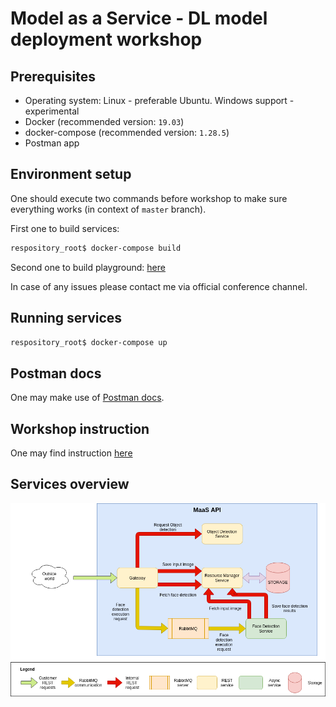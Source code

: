 # Model as a Service - DL model deployment workshop

## Prerequisites
* Operating system: Linux - preferable Ubuntu. Windows support - experimental
* Docker (recommended version: ``19.03``)
* docker-compose (recommended version: ``1.28.5``)
* Postman app

## Environment setup
One should execute two commands before workshop to make sure everything works (in context of ``master`` branch).

First one to build services:
```bash
respository_root$ docker-compose build
```

Second one to build playground: [here](./playground/README.md)

In case of any issues please contact me via official conference channel.

## Running services
```bash
respository_root$ docker-compose up
```

## Postman docs
One may make use of [Postman docs](./postman_docs/ModelAsAServiceV2.postman_collection.json).

## Workshop instruction
One may find instruction [here](https://docs.google.com/presentation/d/1evTpBg3eFMDigZlPdehKCJJ-cE78ehIHLciK3u7-IY4/edit?usp=sharing)

## Services overview
![services_overview](./docs/MaaSV2_overview.png)


